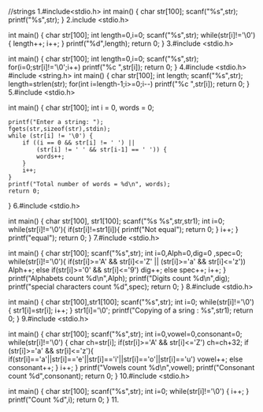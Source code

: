 //strings
1.#include<stdio.h>
int main()
{
   char str[100];
   scanf("%s",str);
   printf("%s",str);
}
2.include <stdio.h>

int main()
{
    char str[100];
    int length=0,i=0;
    scanf("%s",str);
    while(str[i]!='\0'){
    length++;
    i++;
    }
    printf("%d",length);
    return 0;
}
3.#include <stdio.h>

int main()
{
    char str[100];
    int length=0,i=0;
    scanf("%s",str);
    for(i=0;str[i]!='\0';i++)
    printf("%c ",str[i]);
    return 0;
}
4.#include <stdio.h>
#include <string.h>
int main()
{
    char str[100];
    int length;
    scanf("%s",str);
    length=strlen(str);
    for(int i=length-1;i>=0;i--)
    printf("%c ",str[i]);
    return 0;
}
5.#include <stdio.h>

int main() {
    char str[100];
    int i = 0, words = 0;

    printf("Enter a string: ");
    fgets(str,sizeof(str),stdin);  
    while (str[i] != '\0') {
        if ((i == 0 && str[i] != ' ') || 
            (str[i] != ' ' && str[i-1] == ' ')) {
            words++;
        }
        i++;
    }
    printf("Total number of words = %d\n", words);
    return 0;
}
6.#include <stdio.h>

int main() {
    char str[100], str1[100];
    scanf("%s %s",str,str1);
    int i=0;
    while(str[i]!='\0'){
    if(str[i]!=str1[i]){
    printf("Not equal");
    return 0;
    }
    i++;
    }
     printf("equal");
    return 0;
}
7.#include <stdio.h>

int main() {
    char str[100];
    scanf("%s",str);
    int i=0,Alph=0,dig=0 ,spec=0;
    while(str[i]!='\0'){
    if(str[i]>='A' && str[i]<='Z' || (str[i]>='a' && str[i]<='z'))
    Alph++;
    else if(str[i]>='0' && str[i]<='9')
    dig++;
    else
    spec++;
    i++;
    }
    printf("Alphabets count %d\n",Alph);
    printf("Digits count %d\n",dig);
    printf("special characters  count %d",spec);
    return 0;
}
8.#include <stdio.h>

int main() {
    char str[100],str1[100];
    scanf("%s",str);
    int i=0;
    while(str[i]!='\0')
    {
        str1[i]=str[i];
        i++;
    }
    str1[i]='\0';
    printf("Copying of a sring : %s",str1);
    return 0;
}
9.#include <stdio.h>

int main() {
    char str[100];
    scanf("%s",str);
    int i=0,vowel=0,consonant=0;
    while(str[i]!='\0')
    {
        char ch=str[i];
        if(str[i]>='A' && str[i]<='Z')
        ch=ch+32;
        if (str[i]>='a' && str[i]<='z'){
        if(str[i]=='a'||str[i]=='e'||str[i]=='i'||str[i]=='o'||str[i]=='u')
        vowel++;
        else
        consonant++;
        }
    i++;
    }
    printf("Vowels count %d\n",vowel);
    printf("Consonant count %d",consonant);
    return 0;
}
10.#include <stdio.h>

int main() {
    char str[100];
    scanf("%s",str);
    int i=0;
    while(str[i]!='\0')
    {
    i++;
    }
    printf("Count %d",i);
    return 0;
}
11.